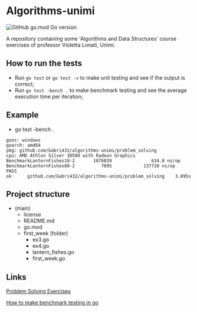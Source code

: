 # Algorithms-unimi
![GitHub go.mod Go version](https://img.shields.io/github/go-mod/go-version/Gabri432/algorithms-unimi)

A repository containing some 'Algorithms and Data Structures' course exercises of professor Violetta Lonati, Unimi.

## How to run the tests
- Run `go test` or `go test -v` to make unit testing and see if the output is correct;
- Run `go test -bench .` to make benchmark testing and see the average execution time per iteration;

## Example
- go test -bench .
```
goos: windows
goarch: amd64
pkg: github.com/Gabri432/algorithms-unimi/problem_solving
cpu: AMD Athlon Silver 3050U with Radeon Graphics
BenchmarkLanternFishes18-2       1876839               634.0 ns/op
BenchmarkLanternFishes80-2          7695            137720 ns/op
PASS
ok      github.com/Gabri432/algorithms-unimi/problem_solving    3.895s
```

## Project structure
- (main)
  - license
  - README.md
  - go.mod
  - first_week (folder)
    - ex3.go
    - ex4.go
    - lantern_fishes.go
    - first_week.go

## Links
[Problem Solving Exercises](https://lonati.di.unimi.it/algolab-go/22-23/materiale/settimana01/02-problemSolvingEOsservazioniDichiarative.pdf)

[How to make benchmark testing in go](https://dev.to/mcaci/introduction-to-benchmarks-in-go-3cii)